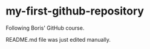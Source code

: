 # my-first-github-repository
Following Boris' GitHub course.

README.md file was just edited manually.

